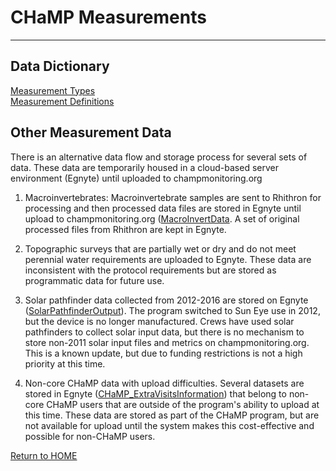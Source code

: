 # CHaMP Measurements

----------

## Data Dictionary
[Measurement Types](MeasurementTypes.md)  
[Measurement Definitions](https://www.dropbox.com/s/yo4f600ta6cx80l/ChampMeasurementsDD_DefinitionsRefined.xlsx?dl=0)



## Other Measurement Data

There is an alternative data flow and storage process for several sets of data. These data are temporarily housed in a cloud-based server environment (Egnyte) until uploaded to champmonitoring.org

1) Macroinvertebrates:  Macroinvertebrate samples are sent to Rhithron for processing and then processed data files are stored in Egnyte until upload to champmonitoring.org ([MacroInvertData](https://isemp.egnyte.com/fl/0W5rrJ86Pa).  A set of original processed files from Rhithron are kept in Egnyte.

2) Topographic surveys that are partially wet or dry and do not meet perennial water requirements are uploaded to Egnyte.  These data are inconsistent with the protocol requirements but are stored as programmatic data for future use. 

3) Solar pathfinder data collected from 2012-2016 are stored on Egnyte ([SolarPathfinderOutput](https://isemp.egnyte.com/fl/05wPnIMunk)).  The program switched to Sun Eye use in 2012, but the device is no longer manufactured. Crews have used solar pathfinders to collect solar input data, but there is no mechanism to store non-2011 solar input files and metrics on champmonitoring.org.  This is a known update, but due to funding restrictions is not a high priority at this time.

4) Non-core CHaMP data with upload difficulties.  Several datasets are stored in Egnyte ([CHaMP_ExtraVisitsInformation](https://isemp.egnyte.com/fl/eJzIFVKwGm)) that belong to non-core CHaMP users that are outside of the program's ability to upload at this time. These data are stored as part of the CHaMP program, but are not available for upload until the system makes this cost-effective and possible for non-CHaMP users.




[Return to HOME](README.md)
